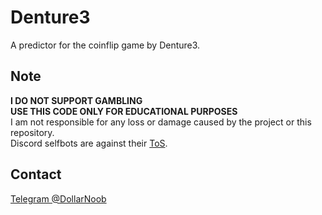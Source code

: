 # Denture3
A predictor for the coinflip game by Denture3.

## Note
**I DO NOT SUPPORT GAMBLING**<br>
**USE THIS CODE ONLY FOR EDUCATIONAL PURPOSES**<br>
I am not responsible for any loss or damage caused by the project or this repository.<br>
Discord selfbots are against their [ToS](https://discord.com/terms#8).

## Contact
[Telegram @DollarNoob](https://t.me/DollarNoob)